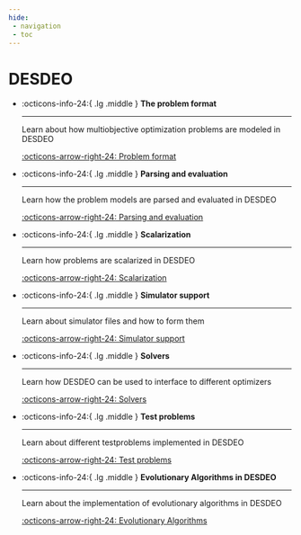```yaml
---
hide:
 - navigation
 - toc
---
```

# DESDEO

<div class="grid cards" markdown>

-   :octicons-info-24:{ .lg .middle } __The problem format__

    ---

    Learn about how multiobjective optimization problems are modeled in DESDEO

    [:octicons-arrow-right-24: Problem format](./problem_format.ipynb)

-   :octicons-info-24:{ .lg .middle } __Parsing and evaluation__

    ---

    Learn how the problem models are parsed and evaluated in DESDEO

    [:octicons-arrow-right-24: Parsing and evaluation](./parsing_and_evaluating.ipynb)

-   :octicons-info-24:{ .lg .middle } __Scalarization__

    ---

    Learn how problems are scalarized in DESDEO

    [:octicons-arrow-right-24: Scalarization](./scalarization.ipynb)

-   :octicons-info-24:{ .lg .middle } __Simulator support__

    ---

    Learn about simulator files and how to form them

    [:octicons-arrow-right-24: Simulator support](./simulator_support.ipynb)

-   :octicons-info-24:{ .lg .middle } __Solvers__

    ---

    Learn how DESDEO can be used to interface to different optimizers

    [:octicons-arrow-right-24: Solvers](./solvers.ipynb)

-   :octicons-info-24:{ .lg .middle } __Test problems__

    ---

    Learn about different testproblems implemented in DESDEO

    [:octicons-arrow-right-24: Test problems](./test_problems.ipynb)

-   :octicons-info-24:{ .lg .middle } __Evolutionary Algorithms in DESDEO__

    ---

    Learn about the implementation of evolutionary algorithms in DESDEO

    [:octicons-arrow-right-24: Evolutionary Algorithms](./templates_and_pub_sub.ipynb)

</div>